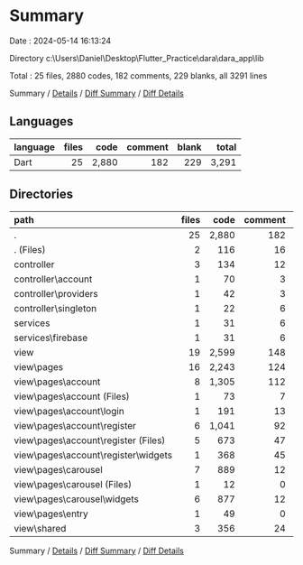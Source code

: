 # Summary

Date : 2024-05-14 16:13:24

Directory c:\\Users\\Daniel\\Desktop\\Flutter_Practice\\dara\\dara_app\\lib

Total : 25 files,  2880 codes, 182 comments, 229 blanks, all 3291 lines

Summary / [Details](details.md) / [Diff Summary](diff.md) / [Diff Details](diff-details.md)

## Languages
| language | files | code | comment | blank | total |
| :--- | ---: | ---: | ---: | ---: | ---: |
| Dart | 25 | 2,880 | 182 | 229 | 3,291 |

## Directories
| path | files | code | comment | blank | total |
| :--- | ---: | ---: | ---: | ---: | ---: |
| . | 25 | 2,880 | 182 | 229 | 3,291 |
| . (Files) | 2 | 116 | 16 | 13 | 145 |
| controller | 3 | 134 | 12 | 20 | 166 |
| controller\\account | 1 | 70 | 3 | 4 | 77 |
| controller\\providers | 1 | 42 | 3 | 6 | 51 |
| controller\\singleton | 1 | 22 | 6 | 10 | 38 |
| services | 1 | 31 | 6 | 6 | 43 |
| services\\firebase | 1 | 31 | 6 | 6 | 43 |
| view | 19 | 2,599 | 148 | 190 | 2,937 |
| view\\pages | 16 | 2,243 | 124 | 162 | 2,529 |
| view\\pages\\account | 8 | 1,305 | 112 | 119 | 1,536 |
| view\\pages\\account (Files) | 1 | 73 | 7 | 8 | 88 |
| view\\pages\\account\\login | 1 | 191 | 13 | 16 | 220 |
| view\\pages\\account\\register | 6 | 1,041 | 92 | 95 | 1,228 |
| view\\pages\\account\\register (Files) | 5 | 673 | 47 | 59 | 779 |
| view\\pages\\account\\register\\widgets | 1 | 368 | 45 | 36 | 449 |
| view\\pages\\carousel | 7 | 889 | 12 | 33 | 934 |
| view\\pages\\carousel (Files) | 1 | 12 | 0 | 3 | 15 |
| view\\pages\\carousel\\widgets | 6 | 877 | 12 | 30 | 919 |
| view\\pages\\entry | 1 | 49 | 0 | 10 | 59 |
| view\\shared | 3 | 356 | 24 | 28 | 408 |

Summary / [Details](details.md) / [Diff Summary](diff.md) / [Diff Details](diff-details.md)